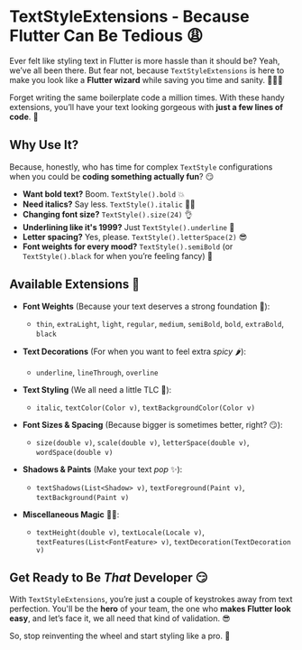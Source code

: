 # TextStyleExtensions - Because Flutter Can Be Tedious 😩

Ever felt like styling text in Flutter is more hassle than it should be? Yeah, we’ve all been there. But fear not, because `TextStyleExtensions` is here to make you look like a **Flutter wizard** while saving you time and sanity. 🧙‍♂️✨

Forget writing the same boilerplate code a million times. With these handy extensions, you’ll have your text looking gorgeous with **just a few lines of code**. 🙌

## Why Use It? 

Because, honestly, who has time for complex `TextStyle` configurations when you could be **coding something actually fun**? 😏

- **Want bold text?** Boom. `TextStyle().bold` 💥
- **Need italics?** Say less. `TextStyle().italic` 🦸‍♂️
- **Changing font size?** `TextStyle().size(24)` 👌
- **Underlining like it's 1999?** Just `TextStyle().underline` 🕺
- **Letter spacing?** Yes, please. `TextStyle().letterSpace(2)` 😎
- **Font weights for every mood?** `TextStyle().semiBold` (or `TextStyle().black` for when you’re feeling fancy) 💅

## Available Extensions 📝

- **Font Weights** (Because your text deserves a strong foundation 💪):
  - `thin`, `extraLight`, `light`, `regular`, `medium`, `semiBold`, `bold`, `extraBold`, `black`
  
- **Text Decorations** (For when you want to feel extra *spicy* 🌶️):
  - `underline`, `lineThrough`, `overline`
  
- **Text Styling** (We all need a little TLC 💅):
  - `italic`, `textColor(Color v)`, `textBackgroundColor(Color v)`
  
- **Font Sizes & Spacing** (Because bigger is sometimes better, right? 😏):
  - `size(double v)`, `scale(double v)`, `letterSpace(double v)`, `wordSpace(double v)`
  
- **Shadows & Paints** (Make your text *pop* ✨):
  - `textShadows(List<Shadow> v)`, `textForeground(Paint v)`, `textBackground(Paint v)`
  
- **Miscellaneous Magic** 🧙‍♂️:
  - `textHeight(double v)`, `textLocale(Locale v)`, `textFeatures(List<FontFeature> v)`, `textDecoration(TextDecoration v)`

## Get Ready to Be *That* Developer 😏

With `TextStyleExtensions`, you’re just a couple of keystrokes away from text perfection. You'll be the **hero** of your team, the one who **makes Flutter look easy**, and let’s face it, we all need that kind of validation. 😎

So, stop reinventing the wheel and start styling like a pro. 🚀
